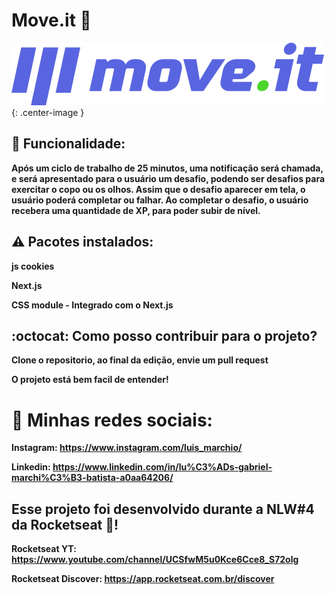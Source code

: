 # Move.it 🚀

<img src="./public/logo-full.svg" />{: .center-image }


## 🌌 Funcionalidade:

**Após um ciclo de trabalho de 25 minutos, uma notificação será chamada, e será apresentado para o usuário um desafio, podendo ser desafios para exercitar o copo ou os olhos. Assim que o desafio aparecer em tela, o usuário poderá completar ou falhar. Ao completar o desafio, o usuário recebera uma quantidade de XP, para poder subir de nível.**


## ⚠️ Pacotes instalados:

**js cookies**

**Next.js**

**CSS module - Integrado com o Next.js**


## :octocat: Como posso contribuir para o projeto?

**Clone o repositorio, ao final da edição, envie um pull request**

**O projeto está bem facil de entender!**


# 🎇 Minhas redes sociais:

**Instagram: https://www.instagram.com/luis_marchio/**

**Linkedin: https://www.linkedin.com/in/lu%C3%ADs-gabriel-marchi%C3%B3-batista-a0aa64206/**


## Esse projeto foi desenvolvido durante a NLW#4 da Rocketseat 🚀!

**Rocketseat YT: https://www.youtube.com/channel/UCSfwM5u0Kce6Cce8_S72olg**

**Rocketseat Discover: https://app.rocketseat.com.br/discover**
